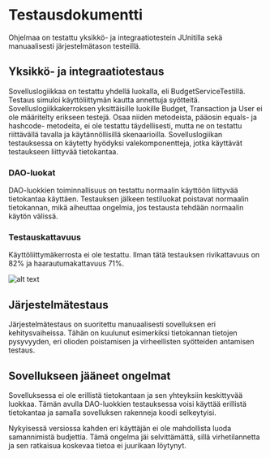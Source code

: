 # Testausdokumentti

Ohjelmaa on testattu yksikkö- ja integraatiotestein JUnitilla sekä manuaalisesti järjestelmätason testeillä.

## Yksikkö- ja integraatiotestaus

Sovelluslogiikkaa on testattu yhdellä luokalla, eli BudgetServiceTestillä. Testaus simuloi käyttöliittymän kautta annettuja syötteitä. Sovelluslogiikkakerroksen yksittäisille luokille Budget, Transaction ja User ei ole määritelty erikseen testejä. Osaa niiden metodeista, pääosin equals- ja hashcode- metodeita, ei ole testattu täydellisesti, mutta ne on testattu riittävällä tavalla ja käytännöllisillä skenaarioilla. Sovelluslogiikan testauksessa on käytetty hyödyksi valekomponentteja, jotka käyttävät testaukseen liittyvää tietokantaa. 

### DAO-luokat

DAO-luokkien toiminnallisuus on testattu normaalin käyttöön liittyvää tietokantaa käyttäen. Testauksen jälkeen testiluokat poistavat normaalin tietokannan, mikä aiheuttaa ongelmia, jos testausta tehdään normaalin käytön välissä.

### Testauskattavuus

Käyttöliittymäkerrosta ei ole testattu. Ilman tätä testauksen rivikattavuus on 82% ja haarautumakattavuus 71%.

![alt text](https://github.com/parissak/ot-harjoitustyo/tree/master/dokumentaatio)

## Järjestelmätestaus

Järjestelmätestaus on suoritettu manuaalisesti sovelluksen eri kehitysvaiheissa. Tähän on kuulunut esimerkiksi tietokannan tietojen pysyvyyden, eri olioden poistamisen ja virheellisten syötteiden antamisen testaus. 

## Sovellukseen jääneet ongelmat

Sovelluksessa ei ole erillistä tietokantaan ja sen yhteyksiin keskittyvää luokkaa. Tämän avulla DAO-luokkien testauksessa voisi käyttää erillistä tietokantaa ja samalla sovelluksen rakenneja koodi selkeytyisi.

Nykyisessä versiossa kahden eri käyttäjän ei ole mahdollista luoda samannimistä budjettia. Tämä ongelma jäi selvittämättä, sillä virhetilannetta ja sen ratkaisua koskevaa tietoa ei juurikaan löytynyt. 
